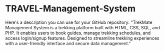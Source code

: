 # TRAVEL-Management-System
Here's a description you can use for your GitHub repository:  "TrekMate Management System is a trekking platform built with HTML, CSS, SQL, and PHP. It enables users to book guides, manage trekking schedules, and access login/signup features. Designed to streamline trekking experiences with a user-friendly interface and secure data management."
